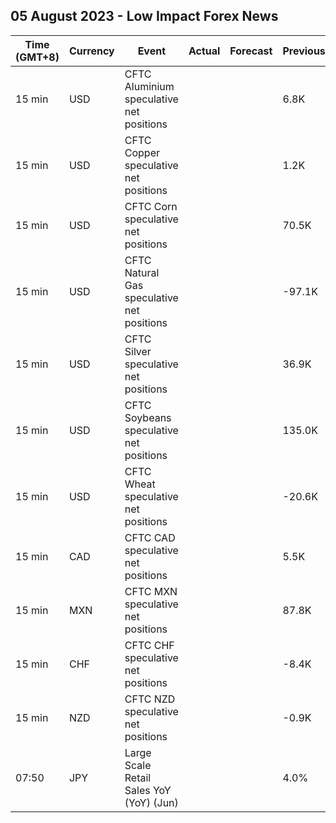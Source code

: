 ## 05 August 2023 - Low Impact Forex News

| Time (GMT+8) | Currency | Event | Actual | Forecast | Previous |
|------|----------|-------|--------|----------|----------|
| 15 min | USD | CFTC Aluminium speculative net positions |  |  | 6.8K |
| 15 min | USD | CFTC Copper speculative net positions |  |  | 1.2K |
| 15 min | USD | CFTC Corn speculative net positions |  |  | 70.5K |
| 15 min | USD | CFTC Natural Gas speculative net positions |  |  | -97.1K |
| 15 min | USD | CFTC Silver speculative net positions |  |  | 36.9K |
| 15 min | USD | CFTC Soybeans speculative net positions |  |  | 135.0K |
| 15 min | USD | CFTC Wheat speculative net positions |  |  | -20.6K |
| 15 min | CAD | CFTC CAD speculative net positions |  |  | 5.5K |
| 15 min | MXN | CFTC MXN speculative net positions |  |  | 87.8K |
| 15 min | CHF | CFTC CHF speculative net positions |  |  | -8.4K |
| 15 min | NZD | CFTC NZD speculative net positions |  |  | -0.9K |
| 07:50 | JPY | Large Scale Retail Sales YoY (YoY) (Jun) |  |  | 4.0% |
